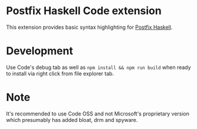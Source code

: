 # Postfix Haskell Code extension
This extension provides basic syntax highlighting for [Postfix Haskell](https://github.com/dvtate/postfix-haskell).

# Development
Use Code's debug tab as well as `npm install && npm run build` when ready to install via right click from file explorer tab.

# Note
It's recommended to use Code OSS and not Microsoft's proprietary version which presumably has added bloat, drm and spyware.
